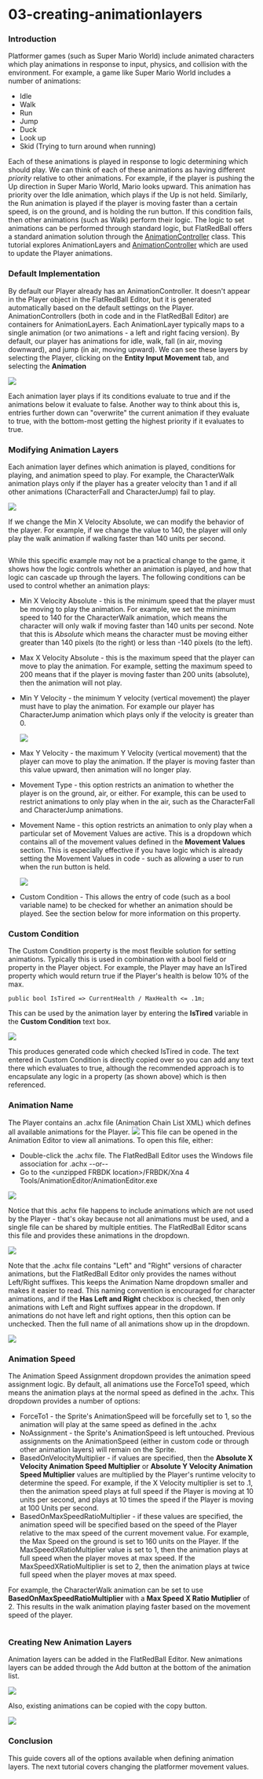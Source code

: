 # 03-creating-animationlayers

### Introduction

Platformer games (such as Super Mario World) include animated characters which play animations in response to input, physics, and collision with the environment. For example, a game like Super Mario World includes a number of animations:

* Idle
* Walk
* Run
* Jump
* Duck
* Look up
* Skid (Trying to turn around when running)

Each of these animations is played in response to logic determining which should play. We can think of each of these animations as having different _priority_ relative to other animations. For example, if the player is pushing the Up direction in Super Mario World, Mario looks upward. This animation has priority over the Idle animation, which plays if the Up is not held. Similarly, the Run animation is played if the player is moving faster than a certain speed, is on the ground, and is holding the run button. If this condition fails, then other animations (such as Walk) perform their logic. The logic to set animations can be performed through standard logic, but FlatRedBall offers a standard animation solution through the [AnimationController](../../../../api/flatredball/graphics/animation/animationcontroller.md) class. This tutorial explores AnimationLayers and [AnimationController](../../../../api/flatredball/graphics/animation/animationcontroller.md) which are used to update the Player animations.

###

### Default Implementation

By default our Player already has an AnimationController. It doesn't appear in the Player object in the FlatRedBall Editor, but it is generated automatically based on the default settings on the Player. AnimationControllers (both in code and in the FlatRedBall Editor) are containers for AnimationLayers. Each AnimationLayer typically maps to a single animation (or two animations - a left and right facing version). By default, our player has animations for idle, walk, fall (in air, moving downward), and jump (in air, moving upward). We can see these layers by selecting the Player, clicking on the **Entity Input Movement** tab, and selecting the **Animation**

![](../../../../media/2023-02-img_63e26f184ed36.png)

Each animation layer plays if its conditions evaluate to true and if the animations below it evaluate to false. Another way to think about this is, entries further down can "overwrite" the current animation if they evaluate to true, with the bottom-most getting the highest priority if it evaluates to true.

### Modifying Animation Layers

Each animation layer defines which animation is played, conditions for playing, and animation speed to play. For example, the CharacterWalk animation plays only if the player has a greater velocity than 1 and if all other animations (CharacterFall and CharacterJump) fail to play.

![](../../../../media/2023-02-img_63e26fe527a06.png)

If we change the Min X Velocity Absolute, we can modify the behavior of the player. For example, if we change the value to 140, the player will only play the walk animation if walking faster than 140 units per second. 

<figure><img src="../../../../media/2021-03-07_08-43-26.gif" alt=""><figcaption></figcaption></figure>

 While this specific example may not be a practical change to the game, it shows how the logic controls whether an animation is played, and how that logic can cascade up through the layers. The following conditions can be used to control whether an animation plays:

* Min X Velocity Absolute - this is the minimum speed that the player must be moving to play the animation. For example, we set the minimum speed to 140 for the CharacterWalk animation, which means the character will only walk if moving faster than 140 units per second. Note that this is _Absolute_ which means the character must be moving either greater than 140 pixels  (to the right) or less than -140 pixels (to the left).
* Max X Velocity Absolute - this is the maximum speed that the player can move to play the animation. For example, setting the maximum speed to 200 means that if the player is moving faster than 200 units (absolute), then the animation will not play.
*   Min Y Velocity - the minimum Y velocity (vertical movement) the player must have to play the animation. For example our player has CharacterJump animation which plays only if the velocity is greater than 0.

    ![](../../../../media/2023-02-img_63e272ccc6ca9.png)
* Max Y Velocity - the maximum Y Velocity (vertical movement) that the player can move to play the animation. If the player is moving faster than this value upward, then animation will no longer play.
* Movement Type - this option restricts an animation to whether the player is on the ground, air, or either. For example, this can be used to restrict animations to only play when in the air, such as the CharacterFall and CharacterJump animations.
*   Movement Name - this option restricts an animation to only play when a particular set of Movement Values are active. This is a dropdown which contains all of the movement values defined in the **Movement Values** section. This is especially effective if you have logic which is already setting the Movement Values in code - such as allowing a user to run when the run button is held.

    ![](../../../../media/2023-02-img_63e2746de5bba.png)
* Custom Condition - This allows the entry of code (such as a bool variable name) to be checked for whether an animation should be played. See the section below for more information on this property.

### Custom Condition

The Custom Condition property is the most flexible solution for setting animations. Typically this is used in combination with a bool field or property in the Player object. For example, the Player may have an IsTired property which would return true if the Player's health is below 10% of the max.

```
public bool IsTired => CurrentHealth / MaxHealth <= .1m;
```

This can be used by the animation layer by entering the **IsTired** variable in the **Custom Condition** text box.

![](../../../../media/2023-02-img_63e2762263a37.png)

This produces generated code which checked IsTired in code. The text entered in Custom Condition is directly copied over so you can add any text there which evaluates to true, although the recommended approach is to encapsulate any logic in a property (as shown above) which is then referenced.

### Animation Name

The Player contains an .achx file (Animation Chain List XML) which defines all available animations for the Player. ![](../../../../media/2023-02-img_63e2772a7e27e.png) This file can be opened in the Animation Editor to view all animations. To open this file, either:

* Double-click the .achx file. The FlatRedBall Editor uses the Windows file association for .achx --or--
* Go to the \<unzipped FRBDK location>/FRBDK/Xna 4 Tools/AnimationEditor/AnimationEditor.exe

![](../../../../media/2023-02-img_63e277bb4069f.png)

Notice that this .achx file happens to include animations which are not used by the Player - that's okay because not all animations must be used, and a single file can be shared by multiple entities. The FlatRedBall Editor scans this file and provides these animations in the dropdown.

![](../../../../media/2023-02-img_63e279776e780.png)

Note that the .achx file contains "Left" and "Right" versions of character animations, but the FlatRedBall Editor only provides the names without Left/Right suffixes. This keeps the Animation Name dropdown smaller and makes it easier to read. This naming convention is encouraged for character animations, and if the **Has Left and Right** checkbox is checked, then only animations with Left and Right suffixes appear in the dropdown. If animations do not have left and right options, then this option can be unchecked. Then the full name of all animations show up in the dropdown.

![](../../../../media/2023-02-img_63e27bf1a89fb.png)

### Animation Speed

The Animation Speed Assignment dropdown provides the animation speed assignment logic. By default, all animations use the ForceTo1 speed, which means the animation plays at the normal speed as defined in the .achx. This dropdown provides a number of options:

* ForceTo1 - the Sprite's AnimationSpeed will be forcefully set to 1, so the animation will play at the same speed as defined in the .achx
* NoAssignment - the Sprite's AnimationSpeed is left untouched. Previous assignments on the AnimationSpeed (either in custom code or through other animation layers) will remain on the Sprite.
* BasedOnVelocityMultiplier - if values are specified, then the **Absolute X Velocity Animation Speed Multiplier** or **Absolute Y Velocity Animation Speed Multiplier** values are multiplied by the Player's runtime velocity to determine the speed. For example, if the X Velocity multiplier is set to .1, then the animation speed plays at full speed if the Player is moving at 10 units per second, and plays at 10 times the speed if the Player is moving at 100 Units per second.
* BasedOnMaxSpeedRatioMultiplier - if these values are specified, the animation speed will be specified based on the speed of the Player relative to the max speed of the current movement value. For example, the Max Speed on the ground is set to 160 units on the Player. If the MaxSpeedXRatioMultiplier value is set to 1, then the animation plays at full speed when the player moves at max speed. If the MaxSpeedXRatioMultiplier is set to 2, then the animation plays at twice full speed when the player moves at max speed.

For example, the CharacterWalk animation can be set to use **BasedOnMaxSpeedRatioMultiplier** with a **Max Speed X Ratio Mutiplier** of 2. This results in the walk animation playing faster based on the movement speed of the player. 

<figure><img src="../../../../media/2021-03-07_09-55-20.gif" alt=""><figcaption></figcaption></figure>



### Creating New Animation Layers

Animation layers can be added in the FlatRedBall Editor. New animations layers can be added through the Add button at the bottom of the animation list.

![](../../../../media/2023-02-img_63e283b2c849d.png)

Also, existing animations can be copied with the copy button.

![](../../../../media/2023-02-img_63e283d21f873.png)

### Conclusion

This guide covers all of the options available when defining animation layers. The next tutorial covers changing the platformer movement values.
